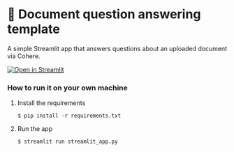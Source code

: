 # 📄 Document question answering template

A simple Streamlit app that answers questions about an uploaded document via Cohere.

[![Open in Streamlit](https://static.streamlit.io/badges/streamlit_badge_black_white.svg)](https://document-app-cjtvq58v1c5.streamlit.app/)

### How to run it on your own machine

1. Install the requirements

   ```
   $ pip install -r requirements.txt
   ```

2. Run the app

   ```
   $ streamlit run streamlit_app.py
   ```
